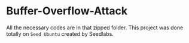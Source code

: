 # Buffer-Overflow-Attack
All the necessary codes are in that zipped folder. This project was done totally on `Seed Ubuntu` created by Seedlabs. 

